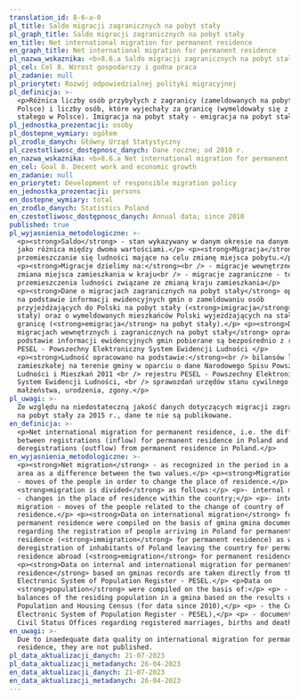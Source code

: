 ```yaml
---
translation_id: 8-6-a-0
pl_title: Saldo migracji zagranicznych na pobyt stały
pl_graph_title: Saldo migracji zagranicznych na pobyt stały
en_title: Net international migration for permanent residence
en_graph_title: Net international migration for permanent residence
pl_nazwa_wskaznika: <b>8.6.a Saldo migracji zagranicznych na pobyt stały</b>
pl_cel: Cel 8. Wzrost gospodarczy i godna praca
pl_zadanie: null
pl_priorytet: Rozwój odpowiedzialnej polityki migracyjnej
pl_definicja: >-
  <p>Różnica liczby osób przybyłych z zagranicy (zameldowanych na pobyt stały w
  Polsce) i liczby osób, które wyjechały za granicę (wymeldowały się z pobytu
  stałego w Polsce). Imigracja na pobyt stały - emigracja na pobyt stały.</p>
pl_jednostka_prezentacji: osoby
pl_dostepne_wymiary: ogółem
pl_zrodlo_danych: Główny Urząd Statystyczny
pl_czestotliwosc_dostępnosc_danych: Dane roczne; od 2010 r.
en_nazwa_wskaznika: <b>8.6.a Net international migration for permanent residence</b>
en_cel: Goal 8. Decent work and economic growth
en_zadanie: null
en_priorytet: Development of responsible migration policy
en_jednostka_prezentacji: persons
en_dostepne_wymiary: total
en_zrodlo_danych: Statistics Poland
en_czestotliwosc_dostępnosc_danych: Annual data; since 2010
published: true
pl_wyjasnienia_metodologiczne: >-
  <p><strong>Saldo</strong> - stan wykazywany w danym okresie na danym obszarze
  jako różnica między dwoma wartościami.</p> <p><strong>Migracja</strong> -
  przemieszczanie się ludności mające na celu zmianę miejsca pobytu.</p>
  <p><strong>Migracje dzielimy na:</strong><br /> - migracje wewnętrzne - to
  zmiana miejsca zamieszkania w kraju<br /> - migracje zagraniczne - to
  przemieszczenia ludności związane ze zmianą kraju zamieszkania</p>
  <p><strong>Dane o migracjach zagranicznych na pobyt stały</strong> opracowano
  na podstawie informacji ewidencyjnych gmin o zameldowaniu osób
  przyjeżdżających do Polski na pobyt stały (<strong>imigracja</strong> na pobyt
  stały) oraz o wymeldowanych mieszkańców Polski wyjeżdżających na stałe za
  granicę (<strong>emigracja</strong> na pobyt stały).</p> <p><strong>Dane o
  migracjach wewnętrznych i zagranicznych na pobyt stały</strong> opracowane na
  podstawie informacji ewidencyjnych gmin pobierane są bezpośrednio z rejestru
  PESEL - Powszechny Elektroniczny System Ewidencji Ludności </p>
  <p><strong>Ludność opracowano na podstawie:</strong><br /> bilansów ludności
  zamieszkałej na terenie gminy w oparciu o dane Narodowego Spisu Powszechnego
  Ludności i Mieszkań 2011 <br /> rejestru PESEL - Powszechny Elektroniczny
  System Ewidencji Ludności, <br /> sprawozdań urzędów stanu cywilnego -
  małżeństwa, urodzenia, zgony.</p>
pl_uwagi: >-
  Ze względu na niedostateczną jakość danych dotyczących migracji zagranicznych
  na pobyt stały za 2015 r., dane te nie są publikowane.
en_definicja: >-
  <p>Net international migration for permanent residence, i.e. the difference
  between registrations (inflow) for permanent residence in Poland and
  deregistrations (outflow) from permanent residence in Poland.</p>
en_wyjasnienia_metodologiczne: >-
  <p><strong>Net migration</strong> - as recognized in the period in a given
  area as a difference between the two values.</p> <p><strong>Migration</strong>
  - moves of the people in order to change the place of residence.</p> <p>The
  <strong>migration is divided</strong> as follows:</p> <p>- internal migration
  - changes in the place of residence within the country;</p> <p>- international
  migration - moves of the people related to the change of country of
  residence.</p> <p><strong>Data on international migration</strong> for
  permanent residence were compiled on the basis of gmina gmina documentation
  regarding the registration of people arriving in Poland for permanent
  residence (<strong>immigration</strong> for permanent residence) as well as
  deregistration of inhabitants of Poland leaving the country for permanent
  residence abroad (<strong>emigration</strong> for permanent residence).</p>
  <p><strong>Data on internal and international migration for permanent
  residence</strong> based on gminas records are taken directly from the Common
  Electronic System of Population Register - PESEL.</p> <p>Data on
  <strong>population</strong> were compiled on the basis of:</p> <p> - the
  balances of the residing population in a gmina based on the results of 2011
  Population and Housing Census (for data since 2010),</p> <p> - the Common
  Electronic System of Population Register - PESEL),</p> <p> - documentation of
  Civil Status Offices regarding registered marriages, births and deaths.</p>
en_uwagi: >-
  Due to inaedequate data quality on international migration for permanent
  residence, they are not published.
pl_data_aktualizacji_danych: 21-07-2023
pl_data_aktualizacji_metadanych: 26-04-2023
en_data_aktualizacji_danych: 21-07-2023
en_data_aktualizacji_metadanych: 26-04-2023
---
```

